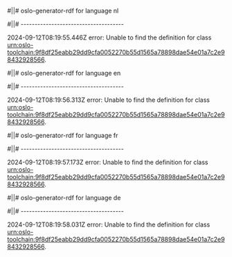 #||# oslo-generator-rdf for language nl  

#||# -------------------------------------  

2024-09-12T08:19:55.446Z error: Unable to find the definition for class [urn:oslo-toolchain:9f8df25eabb29dd9cfa0052270b55d1565a78898dae54e01a7c2e98432928566](all-cultuurenjeugdinfrastructuur-voc.jsonld#L9083).

#||# oslo-generator-rdf for language en  

#||# -------------------------------------  

2024-09-12T08:19:56.313Z error: Unable to find the definition for class [urn:oslo-toolchain:9f8df25eabb29dd9cfa0052270b55d1565a78898dae54e01a7c2e98432928566](all-cultuurenjeugdinfrastructuur-voc.jsonld#L9083).

#||# oslo-generator-rdf for language fr  

#||# -------------------------------------  

2024-09-12T08:19:57.173Z error: Unable to find the definition for class [urn:oslo-toolchain:9f8df25eabb29dd9cfa0052270b55d1565a78898dae54e01a7c2e98432928566](all-cultuurenjeugdinfrastructuur-voc.jsonld#L9083).

#||# oslo-generator-rdf for language de  

#||# -------------------------------------  

2024-09-12T08:19:58.031Z error: Unable to find the definition for class [urn:oslo-toolchain:9f8df25eabb29dd9cfa0052270b55d1565a78898dae54e01a7c2e98432928566](all-cultuurenjeugdinfrastructuur-voc.jsonld#L9083).

